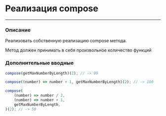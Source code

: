 # Реализация compose

---

### Описание

Реализовать собственную реализацию compose метода.

Метод должен принимать в себя произвольное количество функций

### Дополнительные вводные

```javascript
compose(getMaxNumberByLength)(2); // -> 99

compose((number) => number + 1, getMaxNumberByLength)(2); // -> 100

compose(
    (number) => number / 2,
    (number) => number + 1,
    getMaxNumberByLength,
)(2); // -> 50
```
